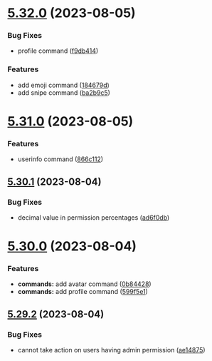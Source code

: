 # [5.32.0](https://github.com/onesoft-sudo/sudobot/compare/v5.31.0...v5.32.0) (2023-08-05)


### Bug Fixes

* profile command ([f9db414](https://github.com/onesoft-sudo/sudobot/commit/f9db414d64a3c0c2e2ae3c7daff36d0b11efedf2))


### Features

* add emoji command ([184679d](https://github.com/onesoft-sudo/sudobot/commit/184679d2b0e43a34dbd8fe44f8a525f318de8720))
* add snipe command ([ba2b9c5](https://github.com/onesoft-sudo/sudobot/commit/ba2b9c5c1ed554cd178e9a8f72e7d22d3a89c577))



# [5.31.0](https://github.com/onesoft-sudo/sudobot/compare/v5.30.1...v5.31.0) (2023-08-05)


### Features

* userinfo command ([866c112](https://github.com/onesoft-sudo/sudobot/commit/866c1129d894375ddb4a38bab8192ab7d17cf9d6))



## [5.30.1](https://github.com/onesoft-sudo/sudobot/compare/v5.30.0...v5.30.1) (2023-08-04)


### Bug Fixes

* decimal value in permission percentages ([ad6f0db](https://github.com/onesoft-sudo/sudobot/commit/ad6f0db4eff40f9afda9c394f88429deda56cda4))



# [5.30.0](https://github.com/onesoft-sudo/sudobot/compare/v5.29.2...v5.30.0) (2023-08-04)


### Features

* **commands:** add avatar command ([0b84428](https://github.com/onesoft-sudo/sudobot/commit/0b8442811c26e96ac95f5bbd405b70ae360ce06a))
* **commands:** add profile command ([599f5e1](https://github.com/onesoft-sudo/sudobot/commit/599f5e12f59cc31487177aed1969adbc1a6891db))



## [5.29.2](https://github.com/onesoft-sudo/sudobot/compare/v5.29.1...v5.29.2) (2023-08-04)


### Bug Fixes

* cannot take action on users having admin permission ([ae14875](https://github.com/onesoft-sudo/sudobot/commit/ae148755fee45d48529aad1936cefbc34448a25a))



